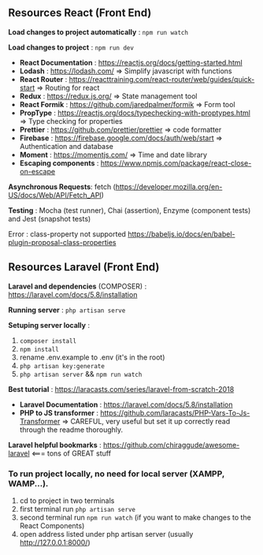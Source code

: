 ## Resources React (Front End)

**Load changes to project automatically** : `npm run watch`

**Load changes to project** : `npm run dev`

* **React Documentation** : https://reactjs.org/docs/getting-started.html 
* **Lodash** : https://lodash.com/ => Simplify javascript with functions 
* **React Router** : https://reacttraining.com/react-router/web/guides/quick-start => Routing for react
* **Redux** : https://redux.js.org/ => State management tool
* **React Formik** : https://github.com/jaredpalmer/formik => Form tool
* **PropType** : https://reactjs.org/docs/typechecking-with-proptypes.html => Type checking for properties
* **Prettier** : https://github.com/prettier/prettier => code formatter
* **Firebase** : https://firebase.google.com/docs/auth/web/start => Authentication and database
* **Moment** : https://momentjs.com/ => Time and date library
* **Escaping components** : https://www.npmjs.com/package/react-close-on-escape

**Asynchronous Requests**: fetch (https://developer.mozilla.org/en-US/docs/Web/API/Fetch_API)

**Testing** : Mocha (test runner), Chai (assertion), Enzyme (component tests) and Jest (snapshot tests)

Error : class-property not supported
https://babeljs.io/docs/en/babel-plugin-proposal-class-properties

## Resources Laravel (Front End)

**Laravel and dependencies** (COMPOSER) : https://laravel.com/docs/5.8/installation

**Running server** : `php artisan serve`

**Setuping server locally** :
1. `composer install`
2. `npm install`
3. rename .env.example to .env (it's in the root)
4. `php artisan key:generate`
5. `php artisan server` && `npm run watch`

**Best tutorial** : https://laracasts.com/series/laravel-from-scratch-2018

* **Laravel Documentation** : https://laravel.com/docs/5.8/installation
* **PHP to JS transformer** : https://github.com/laracasts/PHP-Vars-To-Js-Transformer => CAREFUL, very useful but set it up correctly read through the readme thoroughly.

**Laravel helpful bookmarks** : https://github.com/chiraggude/awesome-laravel <=== tons of GREAT stuff 


### To run project locally, no need for local server (XAMPP, WAMP...).
1. cd to project in two terminals
2. first terminal run `php artisan serve`
3. second terminal run `npm run watch` (if you want to make changes to the React Components)
4. open address listed under php artisan server (usually http://127.0.0.1:8000/)
